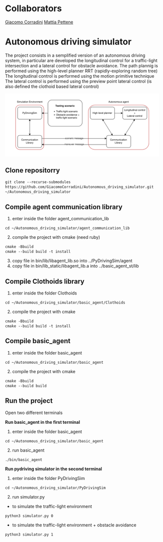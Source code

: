 # Collaborators

[Giacomo Corradini](https://github.com/GiacomoCorradini)
[Mattia Pettene](https://github.com/mattiapettene)

# Autonomous driving simulator

The project consists in a semplified version of an autonomous driving system, in particular are developed the longitudinal control for a traffic-light intersection and a lateral control for obstacle avoidance.
The path plannig is performed using the high-level planner RRT (rapidly-exploring random tree)
The longitudinal control is performed using the motion primitive technique
The lateral control is performed using the preview point lateral control (is also defined the clothoid based lateral control)

![](Agent_logic.png)

## Clone repositorry

```
git clone --recurse-submodules  https://github.com/GiacomoCorradini/Autonomous_driving_simulator.git ~/Autonomous_driving_simulator
```

## Compile agent communication library

   1) enter inside the folder agent_communication_lib
```
cd ~/Autonomous_driving_simulator/agent_communication_lib
```
   2) compile the project with cmake (need ruby)
```
cmake -Bbuild
cmake --build build -t install
```
   3) copy file in bin/lib/libagent_lib.so into ../PyDrivingSim/agent
   4) copy file in bin/lib_static/libagent_lib.a into ../basic_agent_st/lib

## Compile Clothoids library

   1) enter inside the folder Clothoids
```
cd ~/Autonomous_driving_simulator/basic_agent/Clothoids
```
   2) compile the project with cmake
```
cmake -Bbuild
cmake --build build -t install
```

## Compile basic_agent

   1) enter inside the folder basic_agent
```
cd ~/Autonomous_driving_simulator/basic_agent
```
   2) compile the project with cmake
```   
cmake -Bbuild
cmake --build build
```
## Run the project

Open two different terminals

**Run basic_agent in the first terminal**

   1) enter inside the folder basic_agent
```
cd ~/Autonomous_driving_simulator/basic_agent
```
   2) run basic_agent
```
./bin/basic_agent
```

**Run pydriving simulator in the second terminal**

   1) enter inside the folder PyDrivingSim
```
cd ~/Autonomous_driving_simulator/PyDrivingSim
```
   2) run  simulator.py
   * to simulate the traffic-light environment
```
python3 simulator.py 0
```
   * to simulate the traffic-light environment + obstacle avoidance
```
python3 simulator.py 1
```
